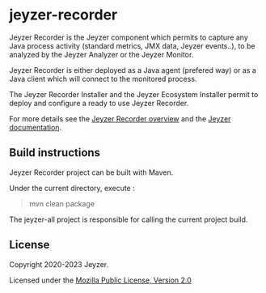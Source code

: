 # jeyzer-recorder
Jeyzer Recorder is the Jeyzer component which permits to capture any Java process activity (standard metrics, JMX data, Jeyzer events..), to be analyzed by the Jeyzer Analyzer or the Jeyzer Monitor.

Jeyzer Recorder is either deployed as a Java agent (prefered way) or as a Java client which will connect to the monitored process.

The Jeyzer Recorder Installer and the Jeyzer Ecosystem Installer permit to deploy and configure a ready to use Jeyzer Recorder.

For more details see the [Jeyzer Recorder overview](https://jeyzer.org/jeyzer-recorder/) and the [Jeyzer documentation](https://jeyzer.org/docs/jzr-recording/).


Build instructions
------------------

Jeyzer Recorder project can be built with Maven.

Under the current directory, execute :

> mvn clean package

The jeyzer-all project is responsible for calling the current project build.


License
-------

Copyright 2020-2023 Jeyzer.

Licensed under the [Mozilla Public License, Version 2.0](https://www.mozilla.org/media/MPL/2.0/index.815ca599c9df.txt)


